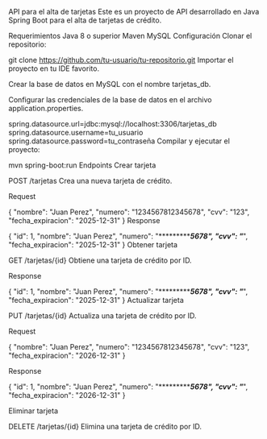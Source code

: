 API para el alta de tarjetas
Este es un proyecto de API desarrollado en Java Spring Boot para el alta de tarjetas de crédito.

Requerimientos
Java 8 o superior
Maven
MySQL
Configuración
Clonar el repositorio:


git clone https://github.com/tu-usuario/tu-repositorio.git
Importar el proyecto en tu IDE favorito.

Crear la base de datos en MySQL con el nombre tarjetas_db.

Configurar las credenciales de la base de datos en el archivo application.properties.


spring.datasource.url=jdbc:mysql://localhost:3306/tarjetas_db
spring.datasource.username=tu_usuario
spring.datasource.password=tu_contraseña
Compilar y ejecutar el proyecto:


mvn spring-boot:run
Endpoints
Crear tarjeta

POST /tarjetas
Crea una nueva tarjeta de crédito.

Request

{
"nombre": "Juan Perez",
"numero": "1234567812345678",
"cvv": "123",
"fecha_expiracion": "2025-12-31"
}
Response

{
"id": 1,
"nombre": "Juan Perez",
"numero": "************5678",
"cvv": "***",
"fecha_expiracion": "2025-12-31"
}
Obtener tarjeta

GET /tarjetas/{id}
Obtiene una tarjeta de crédito por ID.

Response

{
"id": 1,
"nombre": "Juan Perez",
"numero": "************5678",
"cvv": "***",
"fecha_expiracion": "2025-12-31"
}
Actualizar tarjeta

PUT /tarjetas/{id}
Actualiza una tarjeta de crédito por ID.

Request

{
"nombre": "Juan Perez",
"numero": "1234567812345678",
"cvv": "123",
"fecha_expiracion": "2026-12-31"
}

Response

{
"id": 1,
"nombre": "Juan Perez",
"numero": "************5678",
"cvv": "***",
"fecha_expiracion": "2026-12-31"
}

Eliminar tarjeta


DELETE /tarjetas/{id}
Elimina una tarjeta de crédito por ID.